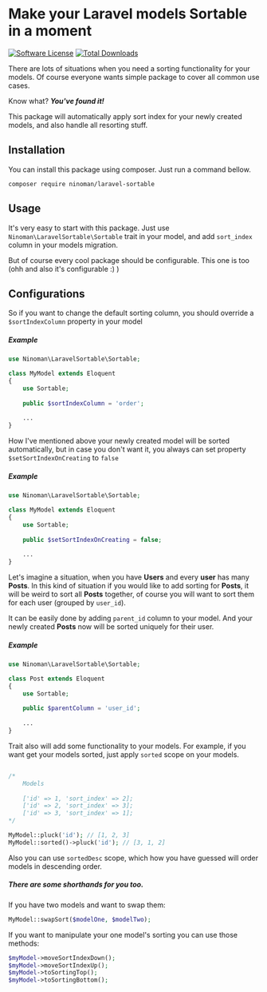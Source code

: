 # Make your Laravel models Sortable in a moment


[![Software License](https://img.shields.io/badge/license-MIT-brightgreen.svg?style=flat-square)](LICENSE.md)
[![Total Downloads](https://img.shields.io/packagist/dt/ninoman/laravel-sortable.svg?style=flat-square)](https://packagist.org/packages/ninoman/laravel-sortable)

There are lots of situations when you need a sorting functionality for your models. Of course everyone wants simple package to cover all common use cases.

Know what? ***You've found it!***

This package will automatically apply sort index for your newly created models, and also handle all resorting stuff.

## Installation

You can install this package using composer. Just run a command bellow.

```
composer require ninoman/laravel-sortable
```

## Usage

It's very easy to start with this package. Just use `Ninoman\LaravelSortable\Sortable` trait in your model, and add `sort_index` column in your models migration.

But of course every cool package should be configurable. This one is too (ohh and also it's configurable :) )

## Configurations

So if you want to change the default sorting column, you should override a `$sortIndexColumn` property in your model   


##### Example

```php
use Ninoman\LaravelSortable\Sortable;

class MyModel extends Eloquent
{
    use Sortable;
    
    public $sortIndexColumn = 'order';
    
    ...
}
```


How I've mentioned above your newly created model will be sorted automatically, but in case you don't want it, you always can set property `$setSortIndexOnCreating` to `false` 


##### Example

```php
use Ninoman\LaravelSortable\Sortable;

class MyModel extends Eloquent
{
    use Sortable;
    
    public $setSortIndexOnCreating = false;
    
    ...
}
```


Let's imagine a situation, when you have **Users** and every **user** has many **Posts**. In this kind of situation if you would like to add sorting for **Posts**, it will be weird to sort all **Posts** together, of course you will want to sort them for each user (grouped by `user_id`).
 
It can be easily done by adding `parent_id` column to your model. And your newly created **Posts** now will be sorted uniquely for their user.


##### Example

```php
use Ninoman\LaravelSortable\Sortable;

class Post extends Eloquent
{
    use Sortable;
    
    public $parentColumn = 'user_id';
    
    ...
}
```    


Trait also will add some functionality to your models. For example, if you want get your models sorted, just apply `sorted` scope on your models.


```php

/*
    Models 
    
    ['id' => 1, 'sort_index' => 2];
    ['id' => 2, 'sort_index' => 3];
    ['id' => 3, 'sort_index' => 1];
*/

MyModel::pluck('id'); // [1, 2, 3]
MyModel::sorted()->pluck('id'); // [3, 1, 2]

```

Also you can use `sortedDesc` scope, which how you have guessed will order models in descending order.

##### There are some shorthands for you too. 

If you have two models and want to swap them:
```php 
MyModel::swapSort($modelOne, $modelTwo);
```

If you want to manipulate your one model's sorting you can use those methods:
```php 
$myModel->moveSortIndexDown();
$myModel->moveSortIndexUp();
$myModel->toSortingTop();
$myModel->toSortingBottom();
```
